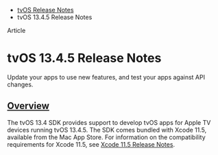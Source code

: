 - [tvOS Release Notes](https://developer.apple.com/documentation/tvos-release-notes)
- tvOS 13.4.5 Release Notes

Article

# tvOS 13.4.5 Release Notes

Update your apps to use new features, and test your apps against API changes.

## [Overview](https://developer.apple.com/documentation/tvos-release-notes/tvos-13_4_5-release-notes#overview)

The tvOS 13.4 SDK provides support to develop tvOS apps for Apple TV devices running tvOS 13.4.5. The SDK comes bundled with Xcode 11.5, available from the Mac App Store. For information on the compatibility requirements for Xcode 11.5, see [Xcode 11.5 Release Notes](https://developer.apple.com/documentation/Xcode-Release-Notes/xcode-11_5-release-notes).
